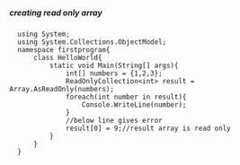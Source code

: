 ##### creating read only array

      using System;
      using System.Collections.ObjectModel;
      namespace firstprogram{
          class HelloWorld{                                
              static void Main(String[] args){                        
                  int[] numbers = {1,2,3};
                  ReadOnlyCollection<int> result = Array.AsReadOnly(numbers);
                  foreach(int number in result){
                      Console.WriteLine(number);
                  }
                  //below line gives error
                  result[0] = 9;//result array is read only
              }
          }    
      }
